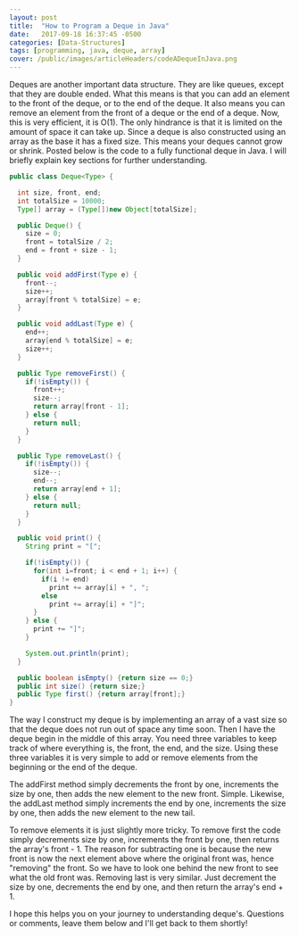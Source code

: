 ```yaml
---
layout: post
title:  "How to Program a Deque in Java"
date:   2017-09-18 16:37:45 -0500
categories: [Data-Structures]
tags: [programming, java, deque, array]
cover: /public/images/articleHeaders/codeADequeInJava.png
---
```


Deques are another important data structure. They are like queues, except that they are double ended. What this means is that you can add an element to the front of the deque, or to the end of the deque. It also means you can remove an element from the front of a deque or the end of a deque. Now, this is very efficient, it is O(1). The only hindrance is that it is limited on the amount of space it can take up. Since a deque is also constructed using an array as the base it has a fixed size. This means your deques cannot grow or shrink. Posted below is the code to a fully functional deque in Java. I will briefly explain key sections for further understanding.

```java
public class Deque<Type> {

  int size, front, end;
  int totalSize = 10000;
  Type[] array = (Type[])new Object[totalSize];

  public Deque() {
    size = 0;
    front = totalSize / 2;
    end = front + size - 1;
  }

  public void addFirst(Type e) {
    front--;
    size++;
    array[front % totalSize] = e;
  }

  public void addLast(Type e) {
    end++;
    array[end % totalSize] = e;
    size++;
  }

  public Type removeFirst() {
    if(!isEmpty()) {
      front++;
      size--;
      return array[front - 1];
    } else {
      return null;
    }
  }

  public Type removeLast() {
    if(!isEmpty()) {
      size--;
      end--;
      return array[end + 1];
    } else {
      return null;
    }
  }

  public void print() {
    String print = "[";

    if(!isEmpty()) {
      for(int i=front; i < end + 1; i++) {
        if(i != end)
          print += array[i] + ", ";
        else
          print += array[i] + "]";
      }
    } else {
      print += "]";
    }

    System.out.println(print);
  }

  public boolean isEmpty() {return size == 0;}
  public int size() {return size;}
  public Type first() {return array[front];}
}

```

The way I construct my deque is by implementing an array of a vast size so that the deque does not run out of space any time soon. Then I have the deque begin in the middle of this array. You need three variables to keep track of where everything is, the front, the end, and the size. Using these three variables it is very simple to add or remove elements from the beginning or the end of the deque.

The addFirst method simply decrements the front by one, increments the size by one, then adds the new element to the new front. Simple. Likewise, the addLast method simply increments the end by one, increments the size by one, then adds the new element to the new tail.

To remove elements it is just slightly more tricky. To remove first the code simply decrements size by one, increments the front by one, then returns the array's front - 1. The reason for subtracting one is because the new front is now the next element above where the original front was, hence "removing" the front. So we have to look one behind the new front to see what the old front was. Removing last is very similar. Just decrement the size by one, decrements the end by one, and then return the array's end + 1.

I hope this helps you on your journey to understanding deque's. Questions or comments, leave them below and I'll get back to them shortly!
